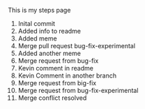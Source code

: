 This is my steps page
1. Inital commit
2. Added info to readme
3. Added meme
4. Merge pull request bug-fix-experimental
5. Added another meme
6. Merge request from bug-fix
7. Kevin comment in readme
8. Kevin Comment in another branch
9. Merge request from big-fix
10. Merge request from bug-fix-experimental
11. Merge conflict resolved
